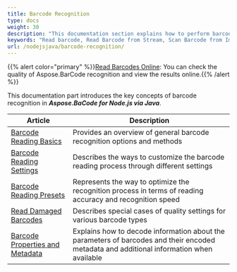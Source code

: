 ```yaml
---
title: Barcode Recognition
type: docs
weight: 30
description: "This documentation section explains how to perform barcode recognition in Aspose.BarCode for Node.js via Java"
keywords: "Read barcode, Read Barcode from Stream, Scan Barcode from Image, Many Barcodes in One Image, Read PDF417 Barcode, Aspose.BarCode, Read Barcodes in Node.js"
url: /nodejsjava/barcode-recognition/
---
```

{{% alert color="primary" %}}[Read Barcodes Online](https://products.aspose.app/barcode/recognize): You can check the quality of Aspose.BarCode recognition and view the results online.{{% /alert %}}

This documentation part introduces the key concepts of barcode recognition in ***Aspose.BaCode for Node.js via Java***.
   
|Article|Description|
|---|---|
|[Barcode Reading Basics](/barcode/nodejsjava/barcode-reading-basics/)|Provides an overview of general barcode recognition options and methods|
|[Barcode Reading Settings](/barcode/nodejsjava/barcode-reading-settings/)|Describes the ways to customize the barcode reading process through different settings|
|[Barcode Reading Presets](/barcode/nodejsjava/barcode-reading-presets/)|Represents the way to optimize the recognition process in terms of reading accuracy and recognition speed|
|[Read Damaged Barcodes](/barcode/nodejsjava/read-damaged-barcodes/)|Describes special cases of quality settings for various barcode types|
|[Barcode Properties and Metadata](/barcode/nodejsjava/read-barcode-properties/)|Explains how to decode information about the parameters of barcodes and their encoded metadata and additional information when available|
    